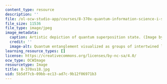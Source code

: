 ```yaml
---
content_type: resource
description: ''
file: /ol-ocw-studio-app/courses/8-370x-quantum-information-science-i-spring-2018/5b5df7cb09bbec13ad7c9b12f06971b3_8-370xs18.jpg
file_size: 11536
file_type: image/jpeg
image_metadata:
  caption: Artistic depiction of quantum superposition state. (Image by Isaac Chuang.)
  credit: ''
  image-alt: Quantum entanglement visualized as groups of intertwined lines.
learning_resource_types: []
license: https://creativecommons.org/licenses/by-nc-sa/4.0/
ocw_type: OCWImage
resourcetype: Image
title: 8-370xs18.jpg
uid: 5b5df7cb-09bb-ec13-ad7c-9b12f06971b3
---
```

